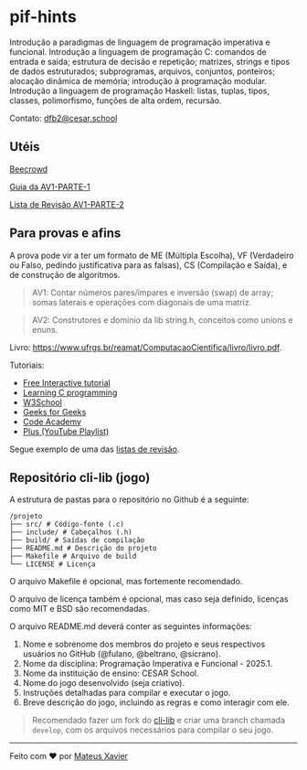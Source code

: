 # pif-hints
Introdução a paradigmas de linguagem de programação imperativa e funcional. Introdução a linguagem de programação C: comandos de
entrada e saída; estrutura de decisão e repetição; matrizes, strings e tipos de dados estruturados; subprogramas, arquivos, conjuntos,
ponteiros; alocação dinâmica de memória; introdução à programação modular. Introdução a linguagem de programação Haskell: listas,
tuplas, tipos, classes, polimorfismo, funções de alta ordem, recursão.

Contato: dfb2@cesar.school

## Utéis

[Beecrowd](https://www.github.com/mxs2/emb-pif)

[Guia da AV1-PARTE-1](./AV1-PARTE-1.md)

[Lista de Revisão AV1-PARTE-2](./docs/AV1-PARTE-2-REVISAO.pdf)


## Para provas e afins

A prova pode vir a ter um formato de ME (Múltipla Escolha), VF (Verdadeiro ou Falso, pedindo justificativa para as falsas), CS (Compilação e Saída), e de construção de algoritmos. 

> AV1: Contar números pares/ímpares e inversão (swap) de array; somas laterais e operações com diagonais de uma matriz.

> AV2: Construtores e domínio da lib string.h, conceitos como unions e enuns.


Livro: https://www.ufrgs.br/reamat/ComputacaoCientifica/livro/livro.pdf.

Tutoriais:

- [Free Interactive tutorial](https://www.learn-c.org/)  
- [Learning C programming](https://www.tutorialspoint.com/cprogramming/index.htm)  
- [W3School](https://www.w3schools.com/c/index.php)  
- [Geeks for Geeks](https://www.geeksforgeeks.org/c-programming-language/)  
- [Code Academy](https://www.codecademy.com/catalog/language/c)  
- [Plus (YouTube Playlist)](https://www.youtube.com/playlist?list=PLa75BYTPDNKZWYypgOFEsX3H2Mg-SzuLW) 

Segue exemplo de uma das [listas de revisão](docs/Lista%20de%20Revisão%20-%20PIF%20-%20AV%201%20-%20Parte%202%20-%20Lista%20de%20Revisão%20-%20PIF%20-%20AV%201%20-%20Parte%202-1.pdf).


## Repositório cli-lib (jogo)

A estrutura de pastas para o repositório no Github é a seguinte:

    /projeto
    ├── src/ # Código-fonte (.c)
    ├── include/ # Cabeçalhos (.h)
    ├── build/ # Saídas de compilação
    ├── README.md # Descrição do projeto
    ├── Makefile # Arquivo de build
    └── LICENSE # Licença

O arquivo Makefile é opcional, mas fortemente recomendado.

O arquivo de licença
também é opcional, mas caso seja definido, licenças como MIT e BSD são recomendadas.

O arquivo README.md deverá conter as seguintes informações:
1. Nome e sobrenome dos membros do projeto e seus respectivos usuários no
GitHub (@fulano, @beltrano, @sicrano).
2. Nome da disciplina: Programação Imperativa e Funcional - 2025.1.
3. Nome da instituição de ensino: CESAR School.
4. Nome do jogo desenvolvido (seja criativo).
5. Instruções detalhadas para compilar e executar o jogo.
6. Breve descrição do jogo, incluindo as regras e como interagir com ele.

> Recomendado fazer um fork do [cli-lib](https://github.com/tgfb/cli-lib) e criar uma branch chamada `develop`, com os arquivos necessários para compilar o seu jogo.

<hr>

Feito com ❤️ por [Mateus Xavier](https://github.com/mxs2)

